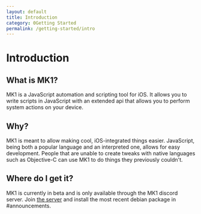 ```yaml
---
layout: default
title: Introduction
category: 0Getting Started
permalink: /getting-started/intro
---
```


# Introduction
## What is MK1?
MK1 is a JavaScript automation and scripting tool for iOS. It allows you to write scripts in JavaScript with an extended api that allows you to perform system actions on your device.

## Why?
MK1 is meant to allow making cool, iOS-integrated things easier. JavaScript, being both a popular language and an interpreted one, allows for easy development. People that are unable to create tweaks with native languages such as Objective-C can use MK1 to do things they previously couldn't.

## Where do I get it?
MK1 is currently in beta and is only available through the MK1 discord server. Join [the server](https://discord.gg/nHrEvUh) and install the most recent debian package in #announcements.
